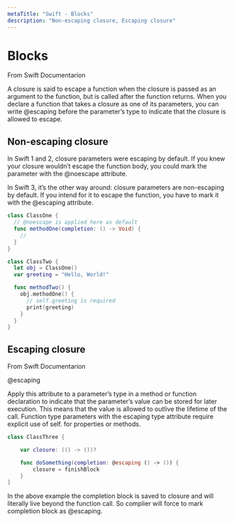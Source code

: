 ```yaml
---
metaTitle: "Swift - Blocks"
description: "Non-escaping closure, Escaping closure"
---
```


# Blocks


From Swift Documentarion

A closure is said to escape a function when the closure is passed as an argument to the function, but is called after the function returns. When you declare a function that takes a closure as one of its parameters, you can write @escaping before the parameter’s type to indicate that the closure is allowed to escape.



## Non-escaping closure


In Swift 1 and 2, closure parameters were escaping by default. If you knew your closure wouldn’t escape the function body, you could mark the parameter with the @noescape attribute.

In Swift 3, it’s the other way around: closure parameters are non-escaping by default. If you intend for it to escape the function, you have to mark it with the @escaping attribute.

```swift
class ClassOne {
  // @noescape is applied here as default
  func methodOne(completion: () -> Void) {
    // 
  }
}

class ClassTwo {
  let obj = ClassOne()
  var greeting = "Hello, World!"

  func methodTwo() {
    obj.methodOne() {
      // self.greeting is required
      print(greeting)
    }
  }
}

```



## Escaping closure


From Swift Documentarion

> 
@escaping


> 
<p>Apply this attribute to a parameter’s type in a method or function
declaration to indicate that the parameter’s value can be stored for
later execution. This means that the value is allowed to outlive the
lifetime of the call. Function type parameters with the escaping type
attribute require explicit use of self. for properties or methods.</p>


```swift
class ClassThree {

    var closure: (() -> ())?

    func doSomething(completion: @escaping () -> ()) {
        closure = finishBlock
    }
}

```

In the above example the completion block is saved to closure and will literally live beyond the function call. So complier will force to mark completion block as @escaping.

